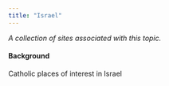 ```yaml
---
title: "Israel"
---
```



*A collection of sites associated with this topic.*

#### Background

Catholic places of interest in Israel


